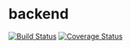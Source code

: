 # backend
[![Build Status](https://travis-ci.org/MosesNwaeze/backend.svg?branch=master)](https://travis-ci.org/MosesNwaeze/backend)       [![Coverage Status](https://coveralls.io/repos/github/MosesNwaeze/backend/badge.svg?branch=master)](https://coveralls.io/github/MosesNwaeze/backend?branch=master)
